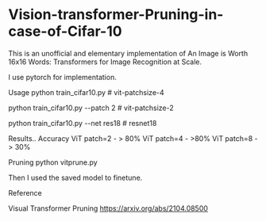 # Vision-transformer-Pruning-in-case-of-Cifar-10

This is an unofficial and elementary implementation of An Image is Worth 16x16 Words: Transformers for Image Recognition at Scale.

I use pytorch for implementation.

Usage
python train_cifar10.py # vit-patchsize-4

python train_cifar10.py --patch 2 # vit-patchsize-2

python train_cifar10.py --net res18 # resnet18

Results..
Accuracy
ViT patch=2	 - > 80%
ViT patch=4	 - >80%
ViT patch=8	 - > 30%


Pruning
python vitprune.py

Then I used the saved model to finetune.

Reference


Visual Transformer Pruning
https://arxiv.org/abs/2104.08500
